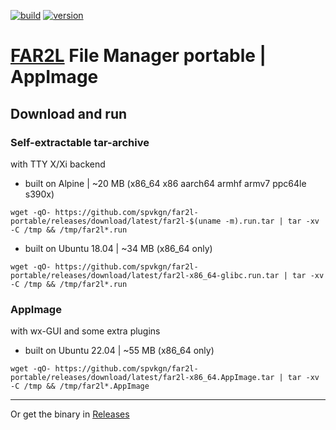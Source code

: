 [![build](https://github.com/spvkgn/far2l-portable/actions/workflows/build.yml/badge.svg)](https://github.com/spvkgn/far2l-portable/actions/workflows/build.yml) [![version](https://img.shields.io/endpoint?url=https://gist.githubusercontent.com/spvkgn/f53cb6c1d56b0eaf40c88d607fc5fef1/raw/far2l-portable.json)](https://github.com/spvkgn/far2l-portable/releases/latest)
# [FAR2L](https://github.com/elfmz/far2l) File Manager portable | AppImage
## Download and run
### Self-extractable tar-archive
with TTY X/Xi backend
* built on Alpine | ~20 MB (x86_64 x86 aarch64 armhf armv7 ppc64le s390x)
```
wget -qO- https://github.com/spvkgn/far2l-portable/releases/download/latest/far2l-$(uname -m).run.tar | tar -xv -C /tmp && /tmp/far2l*.run
```
* built on Ubuntu 18.04 | ~34 MB (x86_64 only)
```
wget -qO- https://github.com/spvkgn/far2l-portable/releases/download/latest/far2l-x86_64-glibc.run.tar | tar -xv -C /tmp && /tmp/far2l*.run
```
### AppImage
with wx-GUI and some extra plugins
* built on Ubuntu 22.04 | ~55 MB (x86_64 only)
```
wget -qO- https://github.com/spvkgn/far2l-portable/releases/download/latest/far2l-x86_64.AppImage.tar | tar -xv -C /tmp && /tmp/far2l*.AppImage
```
-----
Or get the binary in [Releases](https://github.com/spvkgn/far2l-portable/releases)
